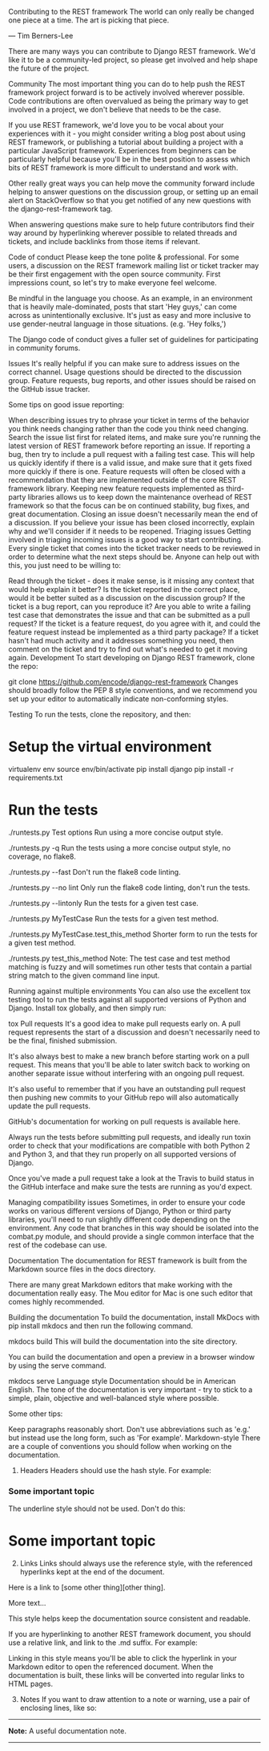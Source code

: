 Contributing to the REST framework
The world can only really be changed one piece at a time. The art is picking that piece.

— Tim Berners-Lee

There are many ways you can contribute to Django REST framework. We'd like it to be a community-led project, so please get involved and help shape the future of the project.

Community
The most important thing you can do to help push the REST framework project forward is to be actively involved wherever possible. Code contributions are often overvalued as being the primary way to get involved in a project, we don't believe that needs to be the case.

If you use REST framework, we'd love you to be vocal about your experiences with it - you might consider writing a blog post about using REST framework, or publishing a tutorial about building a project with a particular JavaScript framework. Experiences from beginners can be particularly helpful because you'll be in the best position to assess which bits of REST framework is more difficult to understand and work with.

Other really great ways you can help move the community forward include helping to answer questions on the discussion group, or setting up an email alert on StackOverflow so that you get notified of any new questions with the django-rest-framework tag.

When answering questions make sure to help future contributors find their way around by hyperlinking wherever possible to related threads and tickets, and include backlinks from those items if relevant.

Code of conduct
Please keep the tone polite & professional. For some users, a discussion on the REST framework mailing list or ticket tracker may be their first engagement with the open source community. First impressions count, so let's try to make everyone feel welcome.

Be mindful in the language you choose. As an example, in an environment that is heavily male-dominated, posts that start 'Hey guys,' can come across as unintentionally exclusive. It's just as easy and more inclusive to use gender-neutral language in those situations. (e.g. 'Hey folks,')

The Django code of conduct gives a fuller set of guidelines for participating in community forums.

Issues
It's really helpful if you can make sure to address issues on the correct channel. Usage questions should be directed to the discussion group. Feature requests, bug reports, and other issues should be raised on the GitHub issue tracker.

Some tips on good issue reporting:

When describing issues try to phrase your ticket in terms of the behavior you think needs changing rather than the code you think need changing.
Search the issue list first for related items, and make sure you're running the latest version of REST framework before reporting an issue.
If reporting a bug, then try to include a pull request with a failing test case. This will help us quickly identify if there is a valid issue, and make sure that it gets fixed more quickly if there is one.
Feature requests will often be closed with a recommendation that they are implemented outside of the core REST framework library. Keeping new feature requests implemented as third-party libraries allows us to keep down the maintenance overhead of REST framework so that the focus can be on continued stability, bug fixes, and great documentation.
Closing an issue doesn't necessarily mean the end of a discussion. If you believe your issue has been closed incorrectly, explain why and we'll consider if it needs to be reopened.
Triaging issues
Getting involved in triaging incoming issues is a good way to start contributing. Every single ticket that comes into the ticket tracker needs to be reviewed in order to determine what the next steps should be. Anyone can help out with this, you just need to be willing to:

Read through the ticket - does it make sense, is it missing any context that would help explain it better?
Is the ticket reported in the correct place, would it be better suited as a discussion on the discussion group?
If the ticket is a bug report, can you reproduce it? Are you able to write a failing test case that demonstrates the issue and that can be submitted as a pull request?
If the ticket is a feature request, do you agree with it, and could the feature request instead be implemented as a third party package?
If a ticket hasn't had much activity and it addresses something you need, then comment on the ticket and try to find out what's needed to get it moving again.
Development
To start developing on Django REST framework, clone the repo:

git clone https://github.com/encode/django-rest-framework
Changes should broadly follow the PEP 8 style conventions, and we recommend you set up your editor to automatically indicate non-conforming styles.

Testing
To run the tests, clone the repository, and then:

# Setup the virtual environment
virtualenv env
source env/bin/activate
pip install django
pip install -r requirements.txt

# Run the tests
./runtests.py
Test options
Run using a more concise output style.

./runtests.py -q
Run the tests using a more concise output style, no coverage, no flake8.

./runtests.py --fast
Don't run the flake8 code linting.

./runtests.py --no lint
Only run the flake8 code linting, don't run the tests.

./runtests.py --lintonly
Run the tests for a given test case.

./runtests.py MyTestCase
Run the tests for a given test method.

./runtests.py MyTestCase.test_this_method
Shorter form to run the tests for a given test method.

./runtests.py test_this_method
Note: The test case and test method matching is fuzzy and will sometimes run other tests that contain a partial string match to the given command line input.

Running against multiple environments
You can also use the excellent tox testing tool to run the tests against all supported versions of Python and Django. Install tox globally, and then simply run:

tox
Pull requests
It's a good idea to make pull requests early on. A pull request represents the start of a discussion and doesn't necessarily need to be the final, finished submission.

It's also always best to make a new branch before starting work on a pull request. This means that you'll be able to later switch back to working on another separate issue without interfering with an ongoing pull request.

It's also useful to remember that if you have an outstanding pull request then pushing new commits to your GitHub repo will also automatically update the pull requests.

GitHub's documentation for working on pull requests is available here.

Always run the tests before submitting pull requests, and ideally run toxin order to check that your modifications are compatible with both Python 2 and Python 3, and that they run properly on all supported versions of Django.

Once you've made a pull request take a look at the Travis to build status in the GitHub interface and make sure the tests are running as you'd expect.

Managing compatibility issues
Sometimes, in order to ensure your code works on various different versions of Django, Python or third party libraries, you'll need to run slightly different code depending on the environment. Any code that branches in this way should be isolated into the combat.py module, and should provide a single common interface that the rest of the codebase can use.

Documentation
The documentation for REST framework is built from the Markdown source files in the docs directory.

There are many great Markdown editors that make working with the documentation really easy. The Mou editor for Mac is one such editor that comes highly recommended.

Building the documentation
To build the documentation, install MkDocs with pip install mkdocs and then run the following command.

mkdocs build
This will build the documentation into the site directory.

You can build the documentation and open a preview in a browser window by using the serve command.

mkdocs serve
Language style
Documentation should be in American English. The tone of the documentation is very important - try to stick to a simple, plain, objective and well-balanced style where possible.

Some other tips:

Keep paragraphs reasonably short.
Don't use abbreviations such as 'e.g.' but instead use the long form, such as 'For example'.
Markdown-style
There are a couple of conventions you should follow when working on the documentation.

1. Headers
Headers should use the hash style. For example:

### Some important topic
The underline style should not be used. Don't do this:

Some important topic
====================
2. Links
Links should always use the reference style, with the referenced hyperlinks kept at the end of the document.

Here is a link to [some other thing][other thing].

More text...

[other-thing]: http://example.com/other/thing
This style helps keep the documentation source consistent and readable.

If you are hyperlinking to another REST framework document, you should use a relative link, and link to the .md suffix. For example:

[authentication]: ../api-guide/authentication.md
Linking in this style means you'll be able to click the hyperlink in your Markdown editor to open the referenced document. When the documentation is built, these links will be converted into regular links to HTML pages.

3. Notes
If you want to draw attention to a note or warning, use a pair of enclosing lines, like so:

---

**Note:** A useful documentation note.

---
